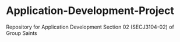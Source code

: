 # Application-Development-Project
Repository for Application Development Section 02 (SECJ3104-02) of Group Saints 
